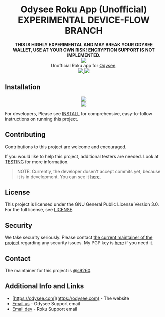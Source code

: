 <h1 align="center">Odysee Roku App (Unofficial) EXPERIMENTAL DEVICE-FLOW BRANCH</h1>
<div align="center">
  <strong>THIS IS HIGHLY EXPERIMENTAL AND MAY BREAK YOUR ODYSEE WALLET, USE AT YOUR OWN RISK!</strong>
  <strong>ENCRYPTION SUPPORT IS NOT IMPLEMENTED.</strong>
</div>

<div align="center">
 <a href="https://odysee.com">
 <img src="https://halitesoftware.com/rokulatest.png">
 </a>
</div>

<div align="center">
  Unofficial Roku app for <a href="https://odysee.com">Odysee</a>.
</div>


<div align="center">
  <a href="https://github.com/OdyseeTeam/odysee-roku/blob/master/LICENSE">
    <img src="https://img.shields.io/github/license/OdyseeTeam/odysee-roku"/>
  </a>

  <a href="https://tosdr.org/en/service/2391">
    <img src="https://shields.tosdr.org/en_2391.svg"/>
</a>
</div>


## Installation
<div align="center">
  <a href="https://channelstore.roku.com/details/9c8df00ea3b378467cfced954e1aa40e/odysee-unofficial">
   <img src="https://img.shields.io/badge/-Download%20via%20Roku%20Channel%20Store-lightgrey?logo=Roku&color=662d91"/>
  </a>
</div>

<div align="center">
  <a href="https://my.roku.com/account/add?channel=odyseeunofficialedge">
   <img src="https://img.shields.io/badge/-Download%20Testing/Development%20Version-lightgrey?logo=Roku&color=662d91"/>
  </a>
</div>

For developers, Please see [INSTALL](INSTALL.md) for comprehensive, easy-to-follow instructions on running this project.

## Contributing
Contributions to this project are welcome and encouraged.

If you would like to help this project, additional testers are needed. Look at [TESTING](TESTING.md) for more information.

> NOTE:
> Currently, the developer dosen't accept commits yet, because it is in development. You can see it [here.](https://github.com/OdyseeTeam/odysee-roku/issues/7)

## License
This project is licensed under the GNU General Public License Version 3.0. For the full license, see [LICENSE](LICENSE).

## Security
We take security seriously. Please contact [the current maintainer of the project](mailto:rokusupport@halitesoftware.com) regarding any security issues. My PGP key is [here](https://halitesoftware.com/s9260.gpg) if you need it.

## Contact
The maintainer for this project is [@s9260](https://github.com/s9260).

## Additional Info and Links
- [https://odysee.com](https://odysee.com) - The website
- [Email us](mailto:hello@odysee.com) - Odysee Support email
- [Email dev](mailto:rokusupport@halitesoftware.com) - Roku Support email
